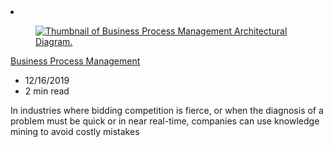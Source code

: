 <!-- This file is automatically generated by build/architectures/build_index.py. Any updates will be lost. -->

<!-- markdownlint-disable MD033 -->

<li class="grid-item item-column" data-categories="AI + Machine Learning ">
<article class="card">
    <div class="card-header has-margin-bottom-none" aria-hidden="true">
        <figure class="image diagram has-height-175 has-overflow-hidden level">
            <a href="/azure/architecture/solution-ideas/articles/business-process-management"><img src="/azure/architecture/browse/thumbs/knowledge-mining-business-process-management.png" class="diagram" alt="Thumbnail of Business Process Management Architectural Diagram." data-linktype="relative-path"></a>
        </figure>
    </div>
    <div class="card-content">
        <a class="card-content-title has-margin-top-none" href="/azure/architecture/solution-ideas/articles/business-process-management">
            <p>Business Process Management</p>
        </a>
        <ul class="card-content-metadata">
            <li>12/16/2019</li>
            <li>2 min read</li>
        </ul>
        <p class="card-content-description">In industries where bidding competition is fierce, or when the diagnosis of a problem must be quick or in near real-time, companies can use knowledge mining to avoid costly mistakes</p>
        <div class="bottom-to-top-fade is-hidden-mobile"></div>
    </div>
</article>
</li>
